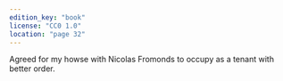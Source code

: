 ```yaml
---
edition_key: "book"
license: "CC0 1.0"
location: "page 32"
---
```

Agreed for my howse with Nicolas Fromonds to occupy as a tenant
with better order.
